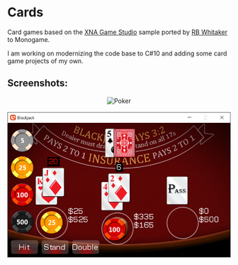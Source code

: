 # Cards

Card games based on the [XNA Game Studio](https://github.com/SimonDarksideJ/XNAGameStudio) sample ported by [RB Whitaker](https://github.com/rbwhitaker/MonoGameSamples) to Monogame.

I am working on modernizing the code base to C#10 and adding some card game projects of my own.

## Screenshots:

<p align="center" style="margin-bottom: 0px !important;">
  <img width="800" src="/Screenshots/PokerScreenshot.png" alt="Poker" align="center">
  <br><br>
  <img width="800" src="/Screenshots/BlackjackScreenshot.png" alt="Blackjack" align="center">
</p>
